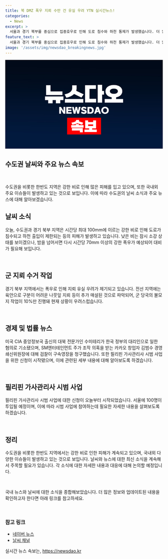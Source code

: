 ```yaml
---
title: 북 DMZ 폭우 지뢰 수만 건 유실 우려 YTN 실시간뉴스!
categories:
  - News
excerpt: >
  서울과 경기 북부를 중심으로 집중호우로 인해 도로 침수와 하천 통제가 발생했습니다. 더 많은 비가 예상되는 가운데, 북한이 지뢰 수만 추가 매설하여 군 당국의 불모지 작업이 미흡한 상황입니다. 또한, 카카오 창업자 김범수 경영쇄신위원장의 SM엔터테인먼트 주가 조작 의혹으로 검찰이 구속영장을 청구했으며, 미국 CIA 출신의 대북 전문가가 한국 정부를 대리하여 대접을 받은 혐의로 기소되었습니다. 필리핀 가사관리사 시범 사업의 신청이 시작되어 오는 9월 서울에 100명이 투입될 예정입니다.
feature_text: >
  서울과 경기 북부를 중심으로 집중호우로 인해 도로 침수와 하천 통제가 발생했습니다. 더 많은 비가 예상되는 가운데, 북한이 지뢰 수만 추가 매설하여 군 당국의 불모지 작업이 미흡한 상황입니다. 또한, 카카오 창업자 김범수 경영쇄신위원장의 SM엔터테인먼트 주가 조작 의혹으로 검찰이 구속영장을 청구했으며, 미국 CIA 출신의 대북 전문가가 한국 정부를 대리하여 대접을 받은 혐의로 기소되었습니다. 필리핀 가사관리사 시범 사업의 신청이 시작되어 오는 9월 서울에 100명이 투입될 예정입니다.
image: '/assets/img/newsdao_breakingnews.jpg'
---
```


<p><img src="/assets/img/newsdao_breakingnews.jpg" alt="firstkoreanews 속보" /></p>

<h2>수도권 날씨와 주요 뉴스 속보</h2>

<p data-ke-size="size16">&nbsp;</p>

<p>수도권을 비롯한 한반도 지역은 강한 비로 인해 많은 피해를 입고 있으며, 또한 국내외 주요 이슈들이 발생하고 있는 것으로 보입니다. 이에 따라 수도권의 날씨 소식과 주요 뉴스에 대해 알아보겠습니다. </p>

<h2 data-ke-size="size26">날씨 소식</h2>

<p>오늘, 수도권과 경기 북부 지역은 시간당 최대 100mm에 이르는 강한 비로 인해 도로가 침수되고 하천 출입이 제한되는 등의 피해가 발생하고 있습니다. 낮은 비는 잠시 소강 상태를 보이겠으나, 밤을 넘어서면 다시 시간당 70mm 이상의 강한 폭우가 예상되어 대비가 필요해 보입니다.</p>

<p data-ke-size="size16">&nbsp;</p>

<h2 data-ke-size="size26">군 지뢰 수거 작업</h2>

<p>경기 북부 지역에서는 폭우로 인해 지뢰 유실 우려가 제기되고 있습니다. 전선 지역에는 육안으로 구분이 어려운 나뭇잎 지뢰 등이 추가 매설된 것으로 파악되어, 군 당국의 불모지 작업이 10%만 진행돼 현재 상황이 우려스럽습니다.</p>

<p data-ke-size="size16">&nbsp;</p>

<h2 data-ke-size="size26">경제 및 법률 뉴스</h2>

<p>미국 CIA 중앙정보국 출신의 대북 전문가인 수미테리가 한국 정부의 대리인으로 일한 혐의로 기소됐으며, SM엔터테인먼트 주가 조작 의혹을 받는 카카오 창업자 김범수 경영쇄신위원장에 대해 검찰이 구속영장을 청구했습니다. 또한 필리핀 가사관리사 시범 사업을 위한 신청이 시작됐으며, 이에 관련된 세부 내용에 대해 알아보도록 하겠습니다.</p>

<p data-ke-size="size16">&nbsp;</p>

<h2 data-ke-size="size26">필리핀 가사관리사 시범 사업</h2>

<p>필리핀 가사관리사 시범 사업에 대한 신청이 오늘부터 시작되었습니다. 서울에 100명이 투입될 예정이며, 이에 따라 시범 사업에 참여하는데 필요한 자세한 내용을 살펴보도록 하겠습니다.</p>

<p data-ke-size="size16">&nbsp;</p>

<h2 data-ke-size="size26">정리</h2>

<p>수도권을 비롯한 한반도 지역에서는 강한 비로 인한 피해가 계속되고 있으며, 국내외 다양한 이슈들이 발생하고 있는 것으로 보입니다. 날씨와 뉴스에 대한 최신 소식을 계속해서 주목할 필요가 있습니다. 각 소식에 대한 자세한 내용과 대응에 대해 논의할 예정입니다.</p>

<p data-ke-size="size16">&nbsp;</p>

<p>국내 뉴스와 날씨에 대한 소식을 종합해보았습니다. 더 많은 정보와 업데이트된 내용을 확인하고자 한다면 아래 링크를 참고하세요.</p></p>

<p data-ke-size="size16">&nbsp;</p>

<h3>참고 링크</h3>

<ul>
  <li><a href="https://news.naver.com/">네이버 뉴스</a></li>
  <li><a href="https://weather.com/">날씨 채널</a></li>
</ul>
실시간 뉴스 속보는, <a href="https://newsdao.kr" rel="dofollow">https://newsdao.kr</a>


